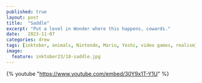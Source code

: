 ```yaml
---
published: true
layout: post
title:  "Saddle"
excerpt: "Put a level in Wonder where this happens, cowards."
date:   2023-11-07
categories: drew
tags: [inktober, animals, Nintendo, Mario, Yoshi, video games, realism]
image:
  feature: inktober23/18-saddle.jpg
---
```


{% youtube "https://www.youtube.com/embed/30Y9x1T-Y1U" %}